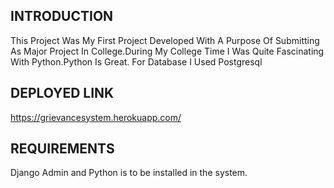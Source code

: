 INTRODUCTION
------------
This Project Was My First Project Developed With A Purpose Of Submitting As Major Project In College.During My College Time I Was Quite Fascinating With Python.Python Is Great.
For Database I Used Postgresql

DEPLOYED LINK
------------
https://grievancesystem.herokuapp.com/

REQUIREMENTS
------------
Django Admin and Python is to be installed in the system. 
 

 
